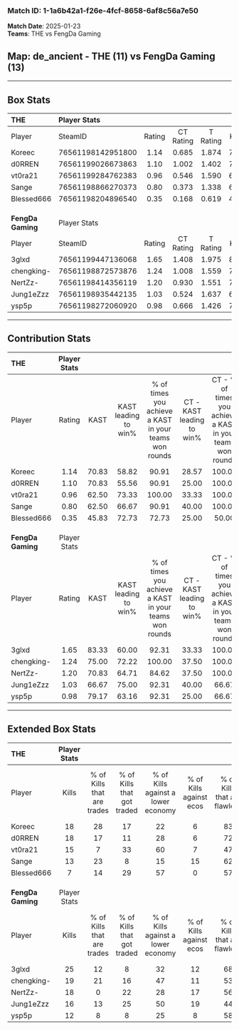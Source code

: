 ### Match ID: 1-1a6b42a1-f26e-4fcf-8658-6af8c56a7e50  
**Match Date**: 2025-01-23  
**Teams**: THE vs FengDa Gaming  

## **Map**: de_ancient - THE (11) vs FengDa Gaming (13)  
---  

## Box Stats  

| **THE**           | Player Stats      |        |           |          |       |       |       |         |        |      |     |
| :- | :- | :-: | :-: | :-: | :-: | :-: | :-: | :-: | :-: | :-: | :-: |
| Player            | SteamID           | Rating | CT Rating | T Rating | KAST  |  ADR  | Kills | Assists | Deaths | K/D  | HS% |
| Koreec            | 76561198142951800 |  1.14  |   0.685   |  1.874   | 70.83 | 80.5  |  18   |    2    |   16   | 1.13 | 66  |
| d0RREN            | 76561199026673863 |  1.10  |   1.002   |  1.402   | 70.83 | 80.3  |  18   |    5    |   18   | 1.00 | 66  |
| vt0ra21           | 76561199284762383 |  0.96  |   0.546   |  1.590   | 62.50 | 78.1  |  15   |    6    |   17   | 0.88 | 40  |
| Sange             | 76561198866270373 |  0.80  |   0.373   |  1.338   | 62.50 | 63.3  |  13   |    3    |   18   | 0.72 | 53  |
| Blessed666        | 76561198204896540 |  0.35  |   0.168   |  0.619   | 45.83 | 51.5  |   7   |    5    |   22   | 0.32 | 57  |
|                   |                   |        |           |          |       |       |       |         |        |      |     |
|                   |                   |        |           |          |       |       |       |         |        |      |     |
|                   |                   |        |           |          |       |       |       |         |        |      |     |
| **FengDa Gaming** | Player Stats      |        |           |          |       |       |       |         |        |      |     |
| Player            | SteamID           | Rating | CT Rating | T Rating | KAST  |  ADR  | Kills | Assists | Deaths | K/D  | HS% |
| 3glxd             | 76561199447136068 |  1.65  |   1.408   |  1.975   | 83.33 | 105.5 |  25   |    1    |   12   | 2.08 | 52  |
| chengking-        | 76561198872573876 |  1.24  |   1.008   |  1.559   | 75.00 | 70.5  |  19   |    2    |   13   | 1.46 | 36  |
| NertZz-           | 76561198414356119 |  1.20  |   0.930   |  1.551   | 70.83 | 88.0  |  18   |    5    |   15   | 1.20 | 55  |
| Jung1eZzz         | 76561198935442135 |  1.03  |   0.524   |  1.637   | 66.67 | 77.3  |  16   |    4    |   16   | 1.00 | 62  |
| ysp5p             | 76561198272060920 |  0.98  |   0.666   |  1.426   | 79.17 | 71.0  |  12   |    8    |   16   | 0.75 | 58  |
---  

## Contribution Stats  

| **THE**           | Player Stats |       |                      |                                                        |                           |                                                             |                          |                                                            |
| :- | :-: | :-: | :-: | :-: | :-: | :-: | :-: | :-: |
| Player            |    Rating    | KAST  | KAST leading to win% | % of times you achieve a KAST in your teams won rounds | CT - KAST leading to win% | CT - % of times you achieve a KAST in your teams won rounds | T - KAST leading to win% | T - % of times you achieve a KAST in your teams won rounds |
| Koreec            |     1.14     | 70.83 |        58.82         |                         90.91                          |           28.57           |                           100.00                            |          80.00           |                           88.89                            |
| d0RREN            |     1.10     | 70.83 |        55.56         |                         90.91                          |           25.00           |                           100.00                            |          80.00           |                           88.89                            |
| vt0ra21           |     0.96     | 62.50 |        73.33         |                         100.00                         |           33.33           |                           100.00                            |          100.00          |                           100.00                           |
| Sange             |     0.80     | 62.50 |        66.67         |                         90.91                          |           40.00           |                           100.00                            |          80.00           |                           88.89                            |
| Blessed666        |     0.35     | 45.83 |        72.73         |                         72.73                          |           25.00           |                            50.00                            |          100.00          |                           77.78                            |
|                   |              |       |                      |                                                        |                           |                                                             |                          |                                                            |
|                   |              |       |                      |                                                        |                           |                                                             |                          |                                                            |
|                   |              |       |                      |                                                        |                           |                                                             |                          |                                                            |
| **FengDa Gaming** | Player Stats |       |                      |                                                        |                           |                                                             |                          |                                                            |
| Player            |    Rating    | KAST  | KAST leading to win% | % of times you achieve a KAST in your teams won rounds | CT - KAST leading to win% | CT - % of times you achieve a KAST in your teams won rounds | T - KAST leading to win% | T - % of times you achieve a KAST in your teams won rounds |
| 3glxd             |     1.65     | 83.33 |        60.00         |                         92.31                          |           33.33           |                           100.00                            |          81.82           |                           90.00                            |
| chengking-        |     1.24     | 75.00 |        72.22         |                         100.00                         |           37.50           |                           100.00                            |          100.00          |                           100.00                           |
| NertZz-           |     1.20     | 70.83 |        64.71         |                         84.62                          |           37.50           |                           100.00                            |          88.89           |                           80.00                            |
| Jung1eZzz         |     1.03     | 66.67 |        75.00         |                         92.31                          |           40.00           |                            66.67                            |          90.91           |                           100.00                           |
| ysp5p             |     0.98     | 79.17 |        63.16         |                         92.31                          |           25.00           |                            66.67                            |          90.91           |                           100.00                           |
---  

## Extended Box Stats  

| **THE**           | Player Stats |                            |                            |                                    |                         |                              |                                 |        |                             |                                     |                          |                               |                            |
| :- | :-: | :-: | :-: | :-: | :-: | :-: | :-: | :-: | :-: | :-: | :-: | :-: | :-: |
| Player            |    Kills     | % of Kills that are trades | % of Kills that got traded | % of Kills against a lower economy | % of Kills against ecos | % of Kills that are flawless | % of Kills that are close duels | Deaths | % of Deaths that get traded | % of Deaths against a lower economy | % of Deaths against ecos | % of Deaths that are flawless | % of Deaths that are close |
| Koreec            |      18      |             28             |             17             |                 22                 |            6            |              83              |                0                |   16   |             19              |                  6                  |            0             |              56               |             6              |
| d0RREN            |      18      |             17             |             11             |                 28                 |            6            |              72              |               11                |   18   |             17              |                  6                  |            0             |              56               |             6              |
| vt0ra21           |      15      |             7              |             33             |                 60                 |            7            |              47              |               13                |   17   |             29              |                 12                  |            0             |              59               |             0              |
| Sange             |      13      |             23             |             8              |                 15                 |           15            |              62              |               23                |   18   |             11              |                 17                  |            0             |              67               |             0              |
| Blessed666        |      7       |             14             |             29             |                 57                 |            0            |              57              |                0                |   22   |              9              |                 14                  |            5             |              50               |             14             |
|                   |              |                            |                            |                                    |                         |                              |                                 |        |                             |                                     |                          |                               |                            |
|                   |              |                            |                            |                                    |                         |                              |                                 |        |                             |                                     |                          |                               |                            |
|                   |              |                            |                            |                                    |                         |                              |                                 |        |                             |                                     |                          |                               |                            |
| **FengDa Gaming** | Player Stats |                            |                            |                                    |                         |                              |                                 |        |                             |                                     |                          |                               |                            |
| Player            |    Kills     | % of Kills that are trades | % of Kills that got traded | % of Kills against a lower economy | % of Kills against ecos | % of Kills that are flawless | % of Kills that are close duels | Deaths | % of Deaths that get traded | % of Deaths against a lower economy | % of Deaths against ecos | % of Deaths that are flawless | % of Deaths that are close |
| 3glxd             |      25      |             12             |             8              |                 32                 |           12            |              68              |                8                |   12   |             17              |                 25                  |            0             |              58               |             8              |
| chengking-        |      19      |             21             |             16             |                 47                 |           11            |              53              |               11                |   13   |             15              |                 23                  |            8             |              77               |             8              |
| NertZz-           |      18      |             0              |             22             |                 28                 |           17            |              56              |                0                |   15   |             13              |                 27                  |            0             |              73               |             7              |
| Jung1eZzz         |      16      |             13             |             25             |                 50                 |           19            |              44              |                6                |   16   |             13              |                 31                  |            6             |              63               |             13             |
| ysp5p             |      12      |             8              |             8              |                 25                 |            8            |              58              |                0                |   16   |             25              |                 38                  |            6             |              56               |             13             |

